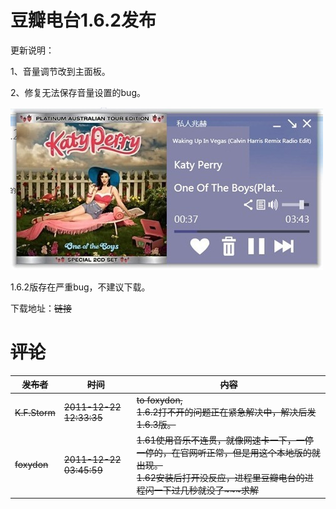 # 豆瓣电台1.6.2发布

更新说明：

1、音量调节改到主面板。

2、修复无法保存音量设置的bug。

[<img style="background-image: none; border-bottom: 0px; border-left: 0px; padding-left: 0px; padding-right: 0px; display: inline; border-top: 0px; border-right: 0px; padding-top: 0px" title="image25" border="0" alt="image25" src="/attachment/up/blog/images/1.6.2_149B2/image25_thumb.jpg" width="500" height="260" />](/attachment/up/blog/images/1.6.2_149B2/image25.jpg)

1.6.2版存在严重bug，不建议下载。

下载地址：<strike>链接</a>

# 评论

发布者 | 时间 | 内容
--- | --- | ---
K.F.Storm | 2011-12-22 12:33:35 | to foxydon,<br/>1.6.2打不开的问题正在紧急解决中，解决后发1.6.3版。
foxydon | 2011-12-22 03:45:59 | 1.61使用音乐不连贯，就像网速卡一下，一停一停的，在官网听正常，但是用这个本地版的就出现。<br/>1.62安装后打开没反应，进程里豆瓣电台的进程闪一下过几秒就没了~~~求解
